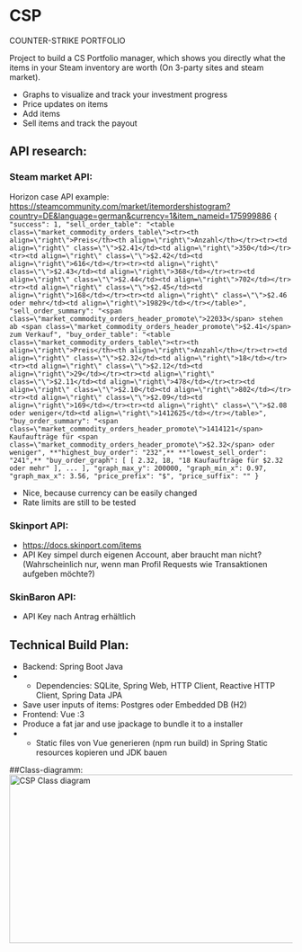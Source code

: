 # CSP
COUNTER-STRIKE PORTFOLIO 

Project to build a CS Portfolio manager, which shows you directly what the items in your Steam inventory are worth (On 3-party sites and steam market).
-  Graphs to visualize and track your investment progress
-  Price updates on items
-  Add items
-  Sell items and track the payout

## API research:
### Steam market API:
Horizon case API example: https://steamcommunity.com/market/itemordershistogram?country=DE&language=german&currency=1&item_nameid=175999886
`{
  "success": 1,
  "sell_order_table": "<table class=\"market_commodity_orders_table\"><tr><th align=\"right\">Preis</th><th align=\"right\">Anzahl</th></tr><tr><td align=\"right\" class=\"\">$2.41</td><td align=\"right\">350</td></tr><tr><td align=\"right\" class=\"\">$2.42</td><td align=\"right\">616</td></tr><tr><td align=\"right\" class=\"\">$2.43</td><td align=\"right\">368</td></tr><tr><td align=\"right\" class=\"\">$2.44</td><td align=\"right\">702</td></tr><tr><td align=\"right\" class=\"\">$2.45</td><td align=\"right\">168</td></tr><tr><td align=\"right\" class=\"\">$2.46 oder mehr</td><td align=\"right\">19829</td></tr></table>",
  "sell_order_summary": "<span class=\"market_commodity_orders_header_promote\">22033</span> stehen ab <span class=\"market_commodity_orders_header_promote\">$2.41</span> zum Verkauf",
  "buy_order_table": "<table class=\"market_commodity_orders_table\"><tr><th align=\"right\">Preis</th><th align=\"right\">Anzahl</th></tr><tr><td align=\"right\" class=\"\">$2.32</td><td align=\"right\">18</td></tr><tr><td align=\"right\" class=\"\">$2.12</td><td align=\"right\">29</td></tr><tr><td align=\"right\" class=\"\">$2.11</td><td align=\"right\">478</td></tr><tr><td align=\"right\" class=\"\">$2.10</td><td align=\"right\">802</td></tr><tr><td align=\"right\" class=\"\">$2.09</td><td align=\"right\">169</td></tr><tr><td align=\"right\" class=\"\">$2.08 oder weniger</td><td align=\"right\">1412625</td></tr></table>",
  "buy_order_summary": "<span class=\"market_commodity_orders_header_promote\">1414121</span> Kaufaufträge für <span class=\"market_commodity_orders_header_promote\">$2.32</span> oder weniger",
  **"highest_buy_order": "232",**
  **"lowest_sell_order": "241",**
  "buy_order_graph": [
    [
      2.32,
      18,
      "18 Kaufaufträge für $2.32 oder mehr"
    ],
    ...
  ],
  "graph_max_y": 200000,
  "graph_min_x": 0.97,
  "graph_max_x": 3.56,
  "price_prefix": "$",
  "price_suffix": ""
}`

- Nice, because currency can be easily changed
- Rate limits are still to be tested
### Skinport API:
-  https://docs.skinport.com/items
-  API Key simpel durch eigenen Account, aber braucht man nicht? (Wahrscheinlich nur, wenn man Profil Requests wie Transaktionen aufgeben möchte?)
### SkinBaron API:
-  API Key nach Antrag erhältlich
## Technical Build Plan:
- Backend: Spring Boot Java
- - Dependencies: SQLite, Spring Web, HTTP Client, Reactive HTTP Client, Spring Data JPA
- Save user inputs of items: Postgres oder Embedded DB (H2)
- Frontend: Vue :3
- Produce a fat jar and use jpackage to bundle it to a installer
- - Static files von Vue generieren (npm run build) in Spring Static resources kopieren und JDK bauen
 
##Class-diagramm:
<img width="610" height="300" alt="CSP Class diagram" src="https://github.com/user-attachments/assets/94065afc-10a0-4637-9a7e-328f497c0071" />


